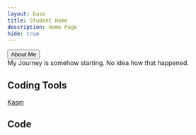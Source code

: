 ```yaml
---
layout: base
title: Student Home 
description: Home Page
hide: true
---
```

<head>
 <a href="index2.md"> 
   <button>About Me</button>
 </a>
 <a>
 </a>
</head>
<body>

<br>
My Journey is somehow starting. No idea how that happened.

## Coding Tools

<a href="https://kasm.nighthawkcodingsociety.com/">
Kasm
</a>

## Code

</body>